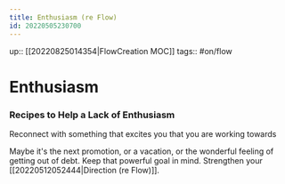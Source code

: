 ```yaml
---
title: Enthusiasm (re Flow)
id: 20220505230700
---
```

up:: [[20220825014354|FlowCreation MOC]]
tags:: #on/flow 

# Enthusiasm

### Recipes to Help a Lack of Enthusiasm
Reconnect with something that excites you that you are working towards

Maybe it's the next promotion, or a vacation, or the wonderful feeling of getting out of debt. Keep that powerful goal in mind. Strengthen your [[20220512052444|Direction (re Flow)]].